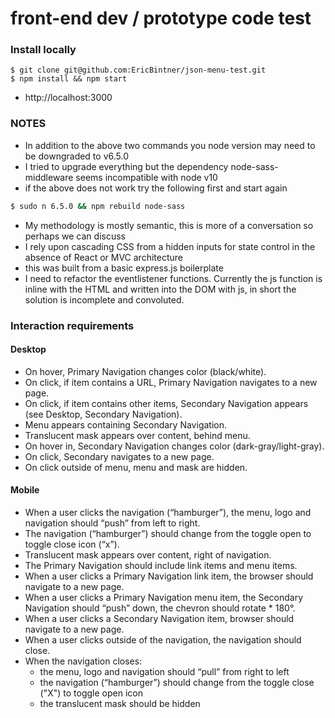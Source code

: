 # front-end dev / prototype code test



### Install locally

```
$ git clone git@github.com:EricBintner/json-menu-test.git
$ npm install && npm start
```
* http://localhost:3000


### NOTES
* In addition to the above two commands you node version may need to be downgraded to v6.5.0
* I tried to upgrade everything but the dependency node-sass-middleware seems incompatible with node v10
* if the above does not work try the following first and start again
```bash
$ sudo n 6.5.0 && npm rebuild node-sass
```

* My methodology is mostly semantic, this is more of a conversation so perhaps we can discuss
* I rely upon cascading CSS from a hidden inputs for state control in the absence of React or MVC architecture
* this was built from a basic express.js boilerplate
* I need to refactor the eventlistener functions. Currently the js function is inline with the HTML and written into the DOM with js, in short the solution is incomplete and convoluted.


### Interaction requirements

#### Desktop

* On hover, Primary Navigation changes color (black/white).
* On click, if item contains a URL, Primary Navigation navigates to a new page.
* On click, if item contains other items, Secondary Navigation appears (see Desktop, Secondary Navigation).
* Menu appears containing Secondary Navigation.
* Translucent mask appears over content, behind menu.
* On hover in, Secondary Navigation changes color (dark-gray/light-gray).
* On click, Secondary navigates to a new page.
* On click outside of menu, menu and mask are hidden.

#### Mobile

* When a user clicks the navigation (“hamburger”), the menu,  logo and navigation should “push” from left to right.
* The navigation (“hamburger”) should change from the toggle open to toggle close icon (“x”).
* Translucent mask appears over content, right of navigation.
* The Primary Navigation should include link items and menu items.
* When a user clicks a Primary Navigation link item, the browser should navigate to a new page.
* When a user clicks a Primary Navigation menu item, the Secondary Navigation should “push” down, the chevron should rotate * 180°.
* When a user clicks a Secondary Navigation item, browser should navigate to a new page.
* When a user clicks outside of the navigation, the navigation should close.
* When the navigation closes:
    * the menu, logo and navigation should “pull” from right to left
    * the navigation (“hamburger”) should change from the toggle close ("X") to toggle open icon
    * the translucent mask should be hidden
